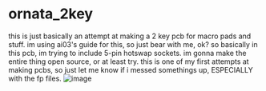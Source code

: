 # ornata_2key
this is just basically an attempt at making a 2 key pcb for macro pads and stuff. im using ai03's guide for this, so just bear with me, ok?
so basically in this pcb, im trying to include 5-pin hotswap sockets. im gonna make the entire thing open source, or at least try.
this is one of my first attempts at making pcbs, so just let me know if i messed somethings up, ESPECIALLY with the fp files.
![image](https://user-images.githubusercontent.com/107181854/172992467-1cf12fdd-10cf-4ae6-a299-f954d0194326.png)
